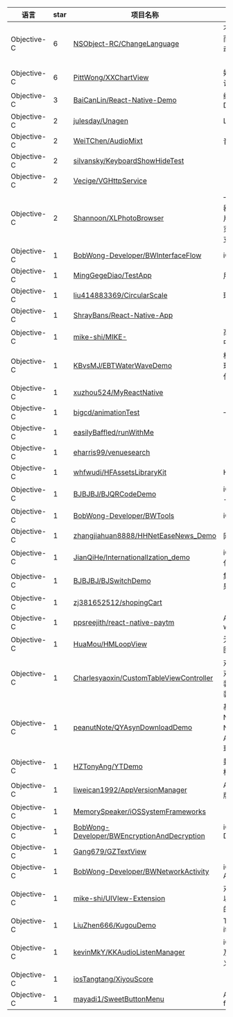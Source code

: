 语言|star|项目名称|描述
---|---|---|---
Objective-C|6|[NSObject-RC/ChangeLanguage](https://github.com/NSObject-RC/ChangeLanguage)|不随系统的语言改变而改变，而是通过手动去切换不同的语言（暂支持中-英切换）
Objective-C|6|[PittWong/XXChartView](https://github.com/PittWong/XXChartView)|好用的统计图,折线统计图,柱状统计图
Objective-C|3|[BaiCanLin/React-Native-Demo](https://github.com/BaiCanLin/React-Native-Demo)|练习的React Native Demo
Objective-C|2|[julesday/Unagen](https://github.com/julesday/Unagen)|Live translation App
Objective-C|2|[WeiTChen/AudioMixt](https://github.com/WeiTChen/AudioMixt)|音效处理,混响
Objective-C|2|[silvansky/KeyboardShowHideTest](https://github.com/silvansky/KeyboardShowHideTest)| 
Objective-C|2|[Vecige/VGHttpService](https://github.com/Vecige/VGHttpService)| 
Objective-C|2|[Shannoon/XLPhotoBrowser](https://github.com/Shannoon/XLPhotoBrowser)|一个优雅的图片浏览器,有三种效果,微信图片浏览器/微博图片浏览器/简单模式浏览器,支持多种属性自定义.
Objective-C|1|[BobWong-Developer/BWInterfaceFlow](https://github.com/BobWong-Developer/BWInterfaceFlow)|iOS Interface Flow
Objective-C|1|[MingGegeDiao/TestApp](https://github.com/MingGegeDiao/TestApp)|用于测试
Objective-C|1|[liu414883369/CircularScale](https://github.com/liu414883369/CircularScale)|环形比例图表
Objective-C|1|[ShrayBans/React-Native-App](https://github.com/ShrayBans/React-Native-App)| 
Objective-C|1|[mike-shi/MIKE-](https://github.com/mike-shi/MIKE-)|高仿微博，不断完善中
Objective-C|1|[KBvsMJ/EBTWaterWaveDemo](https://github.com/KBvsMJ/EBTWaterWaveDemo)|根据设置水位值来实现水波动画，支持纯代码、Xib、SB
Objective-C|1|[xuzhou524/MyReactNative](https://github.com/xuzhou524/MyReactNative)| 
Objective-C|1|[bigcd/animationTest](https://github.com/bigcd/animationTest)|一个animationTest
Objective-C|1|[easilyBaffled/runWithMe](https://github.com/easilyBaffled/runWithMe)| 
Objective-C|1|[eharris99/venuesearch](https://github.com/eharris99/venuesearch)| 
Objective-C|1|[whfwudi/HFAssetsLibraryKit](https://github.com/whfwudi/HFAssetsLibraryKit)|HFAssetsLibraryKit
Objective-C|1|[BJBJBJ/BJQRCodeDemo](https://github.com/BJBJBJ/BJQRCodeDemo)|iOS 原生二维码生成＋扫描＋识别
Objective-C|1|[BobWong-Developer/BWTools](https://github.com/BobWong-Developer/BWTools)|iOS Tool
Objective-C|1|[zhangjiahuan8888/HHNetEaseNews_Demo](https://github.com/zhangjiahuan8888/HHNetEaseNews_Demo)|网易新闻框架
Objective-C|1|[JianQiHe/InternationalIzation_demo](https://github.com/JianQiHe/InternationalIzation_demo)|iOS 之应用程序国际化
Objective-C|1|[BJBJBJ/BJSwitchDemo](https://github.com/BJBJBJ/BJSwitchDemo)|集成各种app头标效果
Objective-C|1|[zj381652512/shopingCart](https://github.com/zj381652512/shopingCart)| 
Objective-C|1|[ppsreejith/react-native-paytm](https://github.com/ppsreejith/react-native-paytm)|A react native wrapper for PayTM
Objective-C|1|[HuaMou/HMLoopView](https://github.com/HuaMou/HMLoopView)|无限轮播器，广告视图
Objective-C|1|[Charlesyaoxin/CustomTableViewController](https://github.com/Charlesyaoxin/CustomTableViewController)|对tableView的封装、对tableViewCell的封装、对控制器的封装。
Objective-C|1|[peanutNote/QYAsynDownloadDemo](https://github.com/peanutNote/QYAsynDownloadDemo)|基于NSURLConnection、NSURLSession、AFNetworking方式实现文件下载功能
Objective-C|1|[HZTonyAng/YTDemo](https://github.com/HZTonyAng/YTDemo)|封装的简单易用MVC框架
Objective-C|1|[liweican1992/AppVersionManager](https://github.com/liweican1992/AppVersionManager)|App版本管理，包括版本检测和强制更新
Objective-C|1|[MemorySpeaker/iOSSystemFrameworks](https://github.com/MemorySpeaker/iOSSystemFrameworks)| 
Objective-C|1|[BobWong-Developer/BWEncryptionAndDecryption](https://github.com/BobWong-Developer/BWEncryptionAndDecryption)|iOS Encryption and Decryption
Objective-C|1|[Gang679/GZTextView](https://github.com/Gang679/GZTextView)| 
Objective-C|1|[BobWong-Developer/BWNetworkActivity](https://github.com/BobWong-Developer/BWNetworkActivity)|iOS Network Activity
Objective-C|1|[mike-shi/UIVIew-Extension](https://github.com/mike-shi/UIVIew-Extension)|对UIview 的分类，可以方便的调用UIview的属性。
Objective-C|1|[LiuZhen666/KugouDemo](https://github.com/LiuZhen666/KugouDemo)|Try Our Best to Do it!
Objective-C|1|[kevinMkY/KKAudioListenManager](https://github.com/kevinMkY/KKAudioListenManager)|iOS - 监听音量按键及监听静音按键,自定义音量条
Objective-C|1|[iosTangtang/XiyouScore](https://github.com/iosTangtang/XiyouScore)| 
Objective-C|1|[mayadi1/SweetButtonMenu](https://github.com/mayadi1/SweetButtonMenu)|A button menu that fans out on press.
